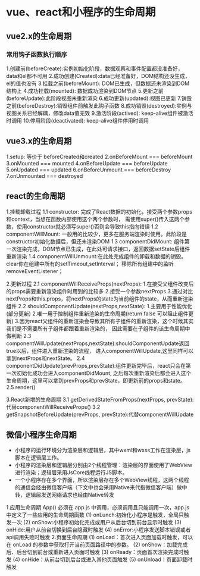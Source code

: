 
# vue、react和小程序的生命周期

## vue2.x的生命周期

### 常用钩子函数执行顺序

1.创建前(beforeCreate):实例初始化阶段，数据观察和事件配置都没准备好，data和el都不可用
2.成功创建(Created):data已经准备好，DOM结构还没生成，el的值也没有
3.挂载之前(beforeMount): DOM已生成，但数据还未渲染到DOM结构上
4.成功挂载(mounted): 数据成功渲染到DOM节点
5.更新之前(beforeUpdate):此阶段视图未重新渲染
6.成功更新(updated):视图已更新
7.销毁之前(beforeDestroy):销毁组件前触发此钩子函数
8.成功销毁(destroyed):实例与视图关系已经解耦，修改data值无效
9.激活阶段(actived): keep-alive组件被激活时调用
10.停用阶段(deactivated): keep-alive组件停用时调用

## vue3.x的生命周期

1.setup: 等价于 beforeCreated和created
2.onBeforeMount === beforeMount
3.onMounted === mounted
4.onBeforeUpdate === beforeUpdate
5.onUpdated === updated
6.onBeforeUnmount === beforeDestroy
7.onUnmounted === destroyed

## react的生命周期

1.挂载卸载过程
1.1 constructor: 完成了React数据的初始化，接受两个参数props和context，当想在函数内部使用这个两个参数时，
    需使用super()传入这两个参数，使用constructor就必须写super()否则会导致this指向错误
1.2 componentWillMount: 一般用的比较少，更多在服务端渲染时使用。此阶段是constructor初始化数据后，但还未渲染DOM
1.3 componentDidMount: 组件第一次渲染完成，DOM节点已生成，在此处可请求接口，返回数据setState后组件重新渲染
1.4 componentWillUnmount:在此处完成组件的卸载和数据的销毁。clear你在组建中所有的setTimeout,setInterval；
    移除所有组建中的监听 removeEventListener；

2.更新过程
2.1 componentWillReceiveProps(nextProps):
    1.在接受父组件改变后的props需要重新渲染组件时用到的比较多
    2.接受一个参数nextProps
    3.通过对比nextProps和this.props，将nextProps的state为当前组件的state，从而重新渲染组件
2.2 shouldComponentUpdate(nextProps,nextState):
    1.主要用于性能优化(部分更新)
    2.唯一用于控制组件重新渲染的生命周期(return false 可以阻止组件更新)
    3.因为react父组件的重新渲染会导致其所有子组件的重新渲染，这个时候其实我们是不需要所有子组件都跟着重新渲染的，
      因此需要在子组件的该生命周期中做判断
2.3 componentWillUpdate(nextProps,nextState):shouldComponentUpdate返回true以后，组件进入重新渲染的流程，
    进入componentWillUpdate,这里同样可以拿到nextProps和nextState。
2.4 componentDidUpdate(prevProps,prevState):组件更新完毕后，react只会在第一次初始化成功会进入componentDidMount,
    之后每次重新渲染后都会进入这个生命周期，这里可以拿到prevProps和prevState，即更新前的props和state。
2.5 render()

3.React新增的生命周期
3.1 getDerivedStateFromProps(nextProps, prevState):代替componentWillReceiveProps()
3.2 getSnapshotBeforeUpdate(prevProps, prevState):代替componentWillUpdate

## 微信小程序生命周期

- 小程序的运行环境分为渲染层和逻辑层，其中wxml和wxss工作在渲染层，js脚本在逻辑层工作。
- 小程序的渲染层和逻辑层分别由2个线程管理：渲染层的界面使用了WebView 进行渲染；逻辑层采用JsCore线程运行JS脚本。
- 一个小程序存在多个界面，所以渲染层存在多个WebView线程，这两个线程的通信会经由微信客户端（下文中也会采用Native来代指微信客户端）做中转，逻辑层发送网络请求也经由Native转发

1.应用生命周期
  App() 必须在 app.js 中调用，必须调用且只能调用一次，app.js中定义了一些应用的生命周期函数
  (1) onLunch:初始化小程序是触发，全局只触发一次
  (2) onShow:小程序初始化完成或用户从后台切到前台显示时触发
  (3) onHide:用户从前台切换到后台隐藏时触发
  (4) onError:小程序发送脚本错误或者api调用失败时触发
2.页面生命周期
  (1) onLoad：首次进入页面加载时触发，可以在 onLoad 的参数中获取打开当前页面路径中的参数。
  (2) onShow：加载完成后、后台切到前台或重新进入页面时触发
  (3) onReady：页面首次渲染完成时触发
  (4) onHide：从前台切到后台或进入其他页面触发
  (5) onUnload：页面卸载时触发
